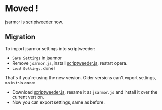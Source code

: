 Moved ! 
=======

jsarmor is [scriptweeder](https://github.com/lemonsqueeze/scriptweeder/wiki) now.

Migration
---------

To import jsarmor settings into scriptweeder:
* `Save Settings` in jsarmor 
* Remove `jsarmor.js`, install [scriptweeder.js](https://github.com/lemonsqueeze/scriptweeder/raw/master/scriptweeder.js), restart opera.
* `Load Settings`, done !

That's if you're using the new version. Older versions can't export settings, so in this case:
* Download [scriptweeder.js](https://github.com/lemonsqueeze/scriptweeder/raw/master/scriptweeder.js), rename it as `jsarmor.js` and install it over the current version.
* Now you can export settings, same as before.

